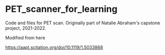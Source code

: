# PET_scanner_for_learning
Code and files for PET scan. Originally part of Natalie Abraham's capstone project, 2021-2022. 

Modified from here

https://aapt.scitation.org/doi/10.1119/1.5033868

